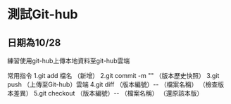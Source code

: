 # 測試Git-hub

## 日期為10/28

練習使用git-hub上傳本地資料至git-hub雲端

常用指令
1.git add 檔名      （新增）
2.git commit -m "" （版本歷史快照）
3.git push         （上傳至Git-hub）雲端
4.git diff （版本編號）-- （檔案名稱）   （檢查版本差異）
5.git checkout （版本編號）-- （檔案名稱） （還原該本版）